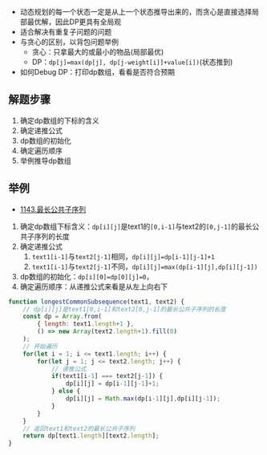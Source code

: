 
- 动态规划的每一个状态一定是从上一个状态推导出来的，而贪心是直接选择局部最优解，因此DP更具有全局观
- 适合解决有重复子问题的问题
- 与贪心的区别，以背包问题举例
	- 贪心：只拿最大的或最小的物品(局部最优)
	- DP：`dp[j]=max(dp[j], dp[j-weight[i]]+value[i])`(状态推到)
- 如何Debug DP：打印dp数组，看看是否符合预期

## 解题步骤

1. 确定dp数组的下标的含义
2. 确定递推公式
3. dp数组的初始化
4. 确定遍历顺序
5. 举例推导dp数组

## 举例

- [1143.最长公共子序列](https://leetcode.cn/problems/longest-common-subsequence/)

1. 确定dp数组下标含义：`dp[i][j]`是text1的`[0,i-1]`与text2的`[0,j-1]`的最长公共子序列的长度
2. 确定递推公式
	1. `text1[i-1]`与`text2[j-1]`相同，`dp[i][j]=dp[i-1][j-1]+1`
	2. `text1[i-1]`与`text2[j-1]`不同，`dp[i][j]=max(dp[i-1][j],dp[i][j-1])`
3. dp数组的初始化：`dp[i][0]=dp[0][j]=0`，
4. 确定遍历顺序：从递推公式来看是从左上向右下

```js
function longestCommonSubsequence(text1, text2) {
	// dp[i][j]是text1[0,i-1]和text2[0,j-1]的最长公共子序列的长度
	const dp = Array.from(
		{ length: text1.length+1 },
		() => new Array(text2.length+1).fill(0)
	);
	// 开始遍历
	for(let i = 1; i <= text1.length; i++) {
		for(let j = 1; j <= text2.length; j++) {
			// 递推公式
			if(text1[i-1] === text2[j-1]) {
				dp[i][j] = dp[i-1][j-1]+1;
			} else {
				dp[i][j] = Math.max(dp[i-1][j],dp[i][j-1]);
			}
		}
	}
	// 返回text1和text2的最长公共子序列
	return dp[text1.length][text2.length];
}
```
